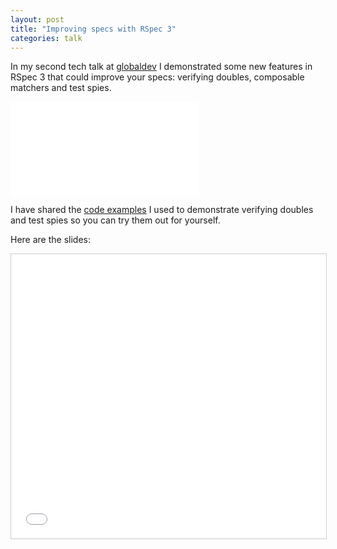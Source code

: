 ```yaml
---
layout: post
title: "Improving specs with RSpec 3"
categories: talk
---
```

In my second tech talk at [globaldev] I demonstrated some new features in RSpec 3 that could improve your specs: verifying doubles, composable matchers
and test spies.
<div class="embed-container  ratio16x9  vimeo">
    <iframe src="//player.vimeo.com/video/130534343" frameborder="0" webkitallowfullscreen mozallowfullscreen allowfullscreen></iframe>
</div>

I have shared the [code examples] I used to demonstrate verifying doubles and
test spies so you can try them out for yourself.

Here are the slides:

<div class="embed-container  ratio16x9  slideshare">
    <iframe src="//www.slideshare.net/slideshow/embed_code/42636491" width="100%" height="455" frameborder="0" marginwidth="0" marginheight="0" scrolling="no" style="border:1px solid #CCC; border-width:1px; margin-bottom:5px; max-width: 100%;" allowfullscreen> </iframe>
</div>

[globaldev]: http://globaldev.co.uk
[code examples]: https://github.com/jamesjoshuahill/rspec3-talk
